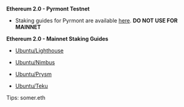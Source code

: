 **Ethereum 2.0 - Pyrmont Testnet**

- Staking guides for Pyrmont are available [here](https://someresat.medium.com/). **DO NOT USE FOR MAINNET**


**Ethereum 2.0 - Mainnet Staking Guides**

- [Ubuntu/Lighthouse](https://someresat.medium.com/guide-to-staking-on-ethereum-2-0-ubuntu-lighthouse-41de20513b12?sk=ac7477fd99b6648a5745a3e327f2701c)

- [Ubuntu/Nimbus](https://someresat.medium.com/guide-to-staking-on-ethereum-2-0-ubuntu-nimbus-e86bdee8c550?sk=6d2d96e714d0ec41c702b94bddec5040)

- [Ubuntu/Prysm](https://someresat.medium.com/guide-to-staking-on-ethereum-2-0-ubuntu-prysm-56f681646f74?sk=b61691b713d37802b8345855dc356b02)

- [Ubuntu/Teku](https://someresat.medium.com/guide-to-staking-on-ethereum-2-0-ubuntu-teku-e4247e7c75a1?sk=6d63b55ebe821bd18788c99fa81e437c)




Tips: somer.eth
